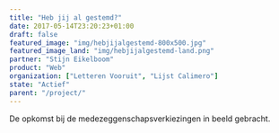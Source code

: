 ```yaml
---
title: "Heb jij al gestemd?"
date: 2017-05-14T23:20:23+01:00
draft: false
featured_image: "img/hebjijalgestemd-800x500.jpg"
featured_image_land: "img/hebjijalgestemd-land.png"
partner: "Stijn Eikelboom" 
product: "Web"
organization: ["Letteren Vooruit", "Lijst Calimero"]
state: "Actief"
parent: "/project/"
---
```


De opkomst bij de medezeggenschapsverkiezingen in beeld gebracht.